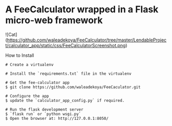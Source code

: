 # A FeeCalculator wrapped in a Flask micro-web framework

![Cat]
(https://github.com/waleadekoya/FeeCalculator/tree/master/LendableProject/calculator_app/static/css/FeeCalculatorScreenshot.png)

How to Install
````
# Create a virtualenv

# Install the `requirements.txt` file in the virtualenv

# Get the fee-calculator app
$ git clone https://github.com/waleadekoya/FeeCaculator.git

# Configure the app
$ update the `calculator_app_config.py` if required.

# Run the flask development server
$ `flask run` or `python wsgi.py`
$ Open the browser at: http://127.0.0.1:8050/
